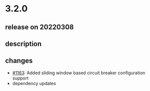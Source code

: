 # 3.2.0

## release on 20220308

## description

## changes

* <a class="issue-link js-issue-link" data-error-text="Failed to load title" data-id="1026535082" data-permission-text="Title is private" data-url="https://github.com/zalando/riptide/issues/1163" data-hovercard-type="issue" data-hovercard-url="/zalando/riptide/issues/1163/hovercard" href="https://github.com/zalando/riptide/issues/1163">#1163</a>: Added sliding window based circuit breaker configuration support
* dependency updates

